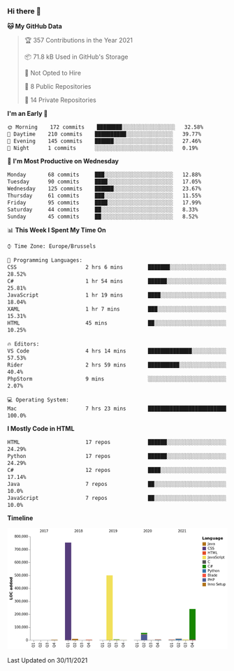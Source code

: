### Hi there 👋

<!--START_SECTION:waka-->
**🐱 My GitHub Data** 

> 🏆 357 Contributions in the Year 2021
 > 
> 📦 71.8 kB Used in GitHub's Storage 
 > 
> 🚫 Not Opted to Hire
 > 
> 📜 8 Public Repositories 
 > 
> 🔑 14 Private Repositories  
 > 
**I'm an Early 🐤** 

```text
🌞 Morning    172 commits    ████████░░░░░░░░░░░░░░░░░   32.58% 
🌆 Daytime    210 commits    ██████████░░░░░░░░░░░░░░░   39.77% 
🌃 Evening    145 commits    ██████░░░░░░░░░░░░░░░░░░░   27.46% 
🌙 Night      1 commits      ░░░░░░░░░░░░░░░░░░░░░░░░░   0.19%

```
📅 **I'm Most Productive on Wednesday** 

```text
Monday       68 commits     ███░░░░░░░░░░░░░░░░░░░░░░   12.88% 
Tuesday      90 commits     ████░░░░░░░░░░░░░░░░░░░░░   17.05% 
Wednesday    125 commits    ██████░░░░░░░░░░░░░░░░░░░   23.67% 
Thursday     61 commits     ███░░░░░░░░░░░░░░░░░░░░░░   11.55% 
Friday       95 commits     ████░░░░░░░░░░░░░░░░░░░░░   17.99% 
Saturday     44 commits     ██░░░░░░░░░░░░░░░░░░░░░░░   8.33% 
Sunday       45 commits     ██░░░░░░░░░░░░░░░░░░░░░░░   8.52%

```


📊 **This Week I Spent My Time On** 

```text
⌚︎ Time Zone: Europe/Brussels

💬 Programming Languages: 
CSS                      2 hrs 6 mins        ███████░░░░░░░░░░░░░░░░░░   28.52% 
C#                       1 hr 54 mins        ██████░░░░░░░░░░░░░░░░░░░   25.81% 
JavaScript               1 hr 19 mins        ████░░░░░░░░░░░░░░░░░░░░░   18.04% 
XAML                     1 hr 7 mins         ███░░░░░░░░░░░░░░░░░░░░░░   15.31% 
HTML                     45 mins             ██░░░░░░░░░░░░░░░░░░░░░░░   10.25%

🔥 Editors: 
VS Code                  4 hrs 14 mins       ██████████████░░░░░░░░░░░   57.53% 
Rider                    2 hrs 59 mins       ██████████░░░░░░░░░░░░░░░   40.4% 
PhpStorm                 9 mins              ░░░░░░░░░░░░░░░░░░░░░░░░░   2.07%

💻 Operating System: 
Mac                      7 hrs 23 mins       █████████████████████████   100.0%

```

**I Mostly Code in HTML** 

```text
HTML                     17 repos            ██████░░░░░░░░░░░░░░░░░░░   24.29% 
Python                   17 repos            ██████░░░░░░░░░░░░░░░░░░░   24.29% 
C#                       12 repos            ████░░░░░░░░░░░░░░░░░░░░░   17.14% 
Java                     7 repos             ██░░░░░░░░░░░░░░░░░░░░░░░   10.0% 
JavaScript               7 repos             ██░░░░░░░░░░░░░░░░░░░░░░░   10.0%

```


**Timeline**

![Chart not found](https://raw.githubusercontent.com/guillaumedeplancke/guillaumedeplancke/main/charts/bar_graph.png) 


 Last Updated on 30/11/2021
<!--END_SECTION:waka-->
